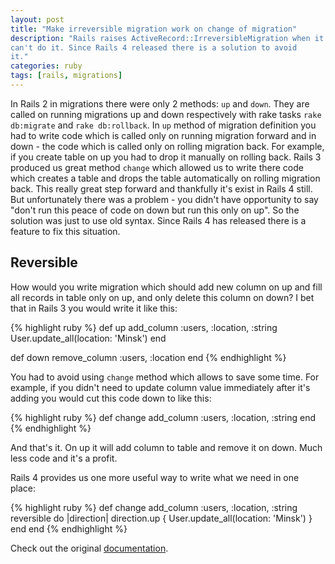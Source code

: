 ```yaml
---
layout: post
title: "Make irreversible migration work on change of migration"
description: "Rails raises ActiveRecord::IrreversibleMigration when it
can't do it. Since Rails 4 released there is a solution to avoid
it."
categories: ruby
tags: [rails, migrations]
---
```


In Rails 2 in migrations there were only 2 methods: `up` and `down`. They are
called on running migrations up and down respectively with rake tasks `rake db:migrate`
and `rake db:rollback`. In `up` method of migration definition you had to write
code which is called only on running migration forward and in down - the code
which is called only on rolling migration back. For example, if you create table
on up you had to drop it manually on rolling back. Rails 3 produced us great method
`change` which allowed us to write there code which creates a table and drops the
table automatically on rolling migration back. This really great step forward
and thankfully it's exist in Rails 4 still. But unfortunately there was a problem - you didn't
have opportunity to say "don't run this peace of code on down but run this
only on up". So the solution was just to use old syntax. Since Rails 4 has released
there is a feature to fix this situation.

## Reversible

How would you write migration which should add new column on up and
fill all records in table only on up, and only delete this column on
down? I bet that in Rails 3 you would write it like this:

{% highlight ruby %}
def up
  add_column :users, :location, :string
  User.update_all(location: 'Minsk')
end

def down
  remove_column :users, :location
end
{% endhighlight %}

You had to avoid using `change` method which allows to save some time.
For example, if you didn't need to update column value immediately
after it's adding you would cut this code down to like this:

{% highlight ruby %}
def change
  add_column :users, :location, :string
end
{% endhighlight %}

And that's it. On up it will add column to table and remove it on
down. Much less code and it's a profit.

Rails 4 provides us one more useful way to write what we need in one
place:

{% highlight ruby %}
def change
  add_column :users, :location, :string
  reversible do |direction|
    direction.up { User.update_all(location: 'Minsk') }
  end
end
{% endhighlight %}

Check out the original
[documentation](http://api.rubyonrails.org/classes/ActiveRecord/Migration.html#method-i-reversible).
